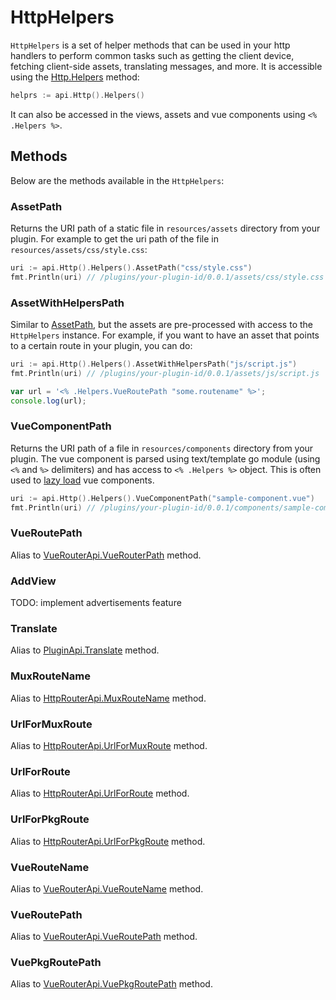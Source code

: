 # HttpHelpers

`HttpHelpers` is a set of helper methods that can be used in your http handlers to perform common tasks such as getting the client device, fetching client-side assets, translating messages, and more. It is accessible using the [Http.Helpers](./http-api.md#helpers) method:

```go
helprs := api.Http().Helpers()
```

It can also be accessed in the views, assets and vue components using `<% .Helpers %>`.

## Methods

Below are the methods available in the `HttpHelpers`:

### AssetPath
Returns the URI path of a static file in `resources/assets` directory from your plugin.
For example to get the uri path of the file in `resources/assets/css/style.css`:
```go
uri := api.Http().Helpers().AssetPath("css/style.css")
fmt.Println(uri) // /plugins/your-plugin-id/0.0.1/assets/css/style.css
```

### AssetWithHelpersPath
Similar to [AssetPath](#assetpath), but the assets are pre-processed with access to the `HttpHelpers` instance.
For example, if you want to have an asset that points to a certain route in your plugin, you can do:
```go title="main.go"
uri := api.Http().Helpers().AssetWithHelpersPath("js/script.js")
fmt.Println(uri) // /plugins/your-plugin-id/0.0.1/assets/js/script.js
```

```js title="resources/assets/js/script.js"
var url = '<% .Helpers.VueRoutePath "some.routename" %>';
console.log(url);
```

### VueComponentPath
Returns the URI path of a file in `resources/components` directory from your plugin.
The vue component is parsed using text/template go module (using `<%` and `%>` delimiters) and has access to `<% .Helpers %>` object. This is often used to [lazy load](../guides/vue-components.md#lazy-loading-components) vue components.

```go
uri := api.Http().Helpers().VueComponentPath("sample-component.vue")
fmt.Println(uri) // /plugins/your-plugin-id/0.0.1/components/sample-component.vue
```

### VueRoutePath
Alias to [VueRouterApi.VueRouterPath](./vue-router-api.md#vueroutepath) method.

### AddView
TODO: implement advertisements feature

### Translate
Alias to [PluginApi.Translate](./plugin-api.md#translate) method.

### MuxRouteName
Alias to [HttpRouterApi.MuxRouteName](./http-router-api.md#muxroutename) method.

### UrlForMuxRoute
Alias to [HttpRouterApi.UrlForMuxRoute](./http-router-api.md#urlformuxroute) method.

### UrlForRoute
Alias to [HttpRouterApi.UrlForRoute](./http-router-api#urlforroute) method.

### UrlForPkgRoute
Alias to [HttpRouterApi.UrlForPkgRoute](./http-router-api#urlforpkgroute) method.

### VueRouteName
Alias to [VueRouterApi.VueRouteName](./vue-router-api.md#vueroutename) method.

### VueRoutePath
Alias to [VueRouterApi.VueRoutePath](./vue-router-api.md#vueroutepath) method.

### VuePkgRoutePath
Alias to [VueRouterApi.VuePkgRoutePath](./vue-router-api.md#vuepkgroutepath) method.
